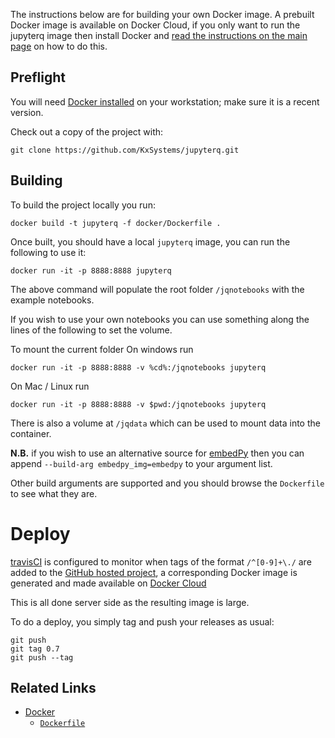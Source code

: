 The instructions below are for building your own Docker image. A prebuilt Docker image is available on Docker Cloud, if you only want to run the jupyterq image then install Docker and [read the instructions on the main page](../README.md#docker) on how to do this.

## Preflight

You will need [Docker installed](https://www.docker.com/community-edition) on your workstation; make sure it is a recent version.

Check out a copy of the project with:

    git clone https://github.com/KxSystems/jupyterq.git

## Building

To build the project locally you run:

    docker build -t jupyterq -f docker/Dockerfile .

Once built, you should have a local `jupyterq` image, you can run the following to use it:


	docker run -it -p 8888:8888 jupyterq


The above command will populate the root folder `/jqnotebooks` with the example notebooks.

If you wish to use your own notebooks you can use something along the lines of the following to set the volume.

To mount the current folder On windows run 

	docker run -it -p 8888:8888 -v %cd%:/jqnotebooks jupyterq 
		
On Mac / Linux	run  

	docker run -it -p 8888:8888 -v $pwd:/jqnotebooks jupyterq

There is also a volume at `/jqdata` which can be used to mount data into the container.			
		
**N.B.** if you wish to use an alternative source for [embedPy](https://github.com/KxSystems/embedPy) then you can append `--build-arg embedpy_img=embedpy` to your argument list.

Other build arguments are supported and you should browse the `Dockerfile` to see what they are.

# Deploy

[travisCI](https://travis-ci.org/) is configured to monitor when tags of the format `/^[0-9]+\./` are added to the [GitHub hosted project](https://github.com/KxSystems/jupyterq), a corresponding Docker image is generated and made available on [Docker Cloud](https://cloud.docker.com/)

This is all done server side as the resulting image is large.

To do a deploy, you simply tag and push your releases as usual:

    git push
    git tag 0.7
    git push --tag


## Related Links

 * [Docker](https://docker.com)
     * [`Dockerfile`](https://docs.docker.com/engine/reference/builder/)
